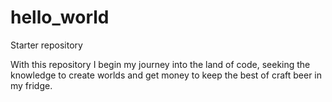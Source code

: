 # hello_world
Starter repository

With this repository I begin my journey into the land of code, seeking the knowledge to create worlds and get money to keep the best of craft beer in my fridge.
